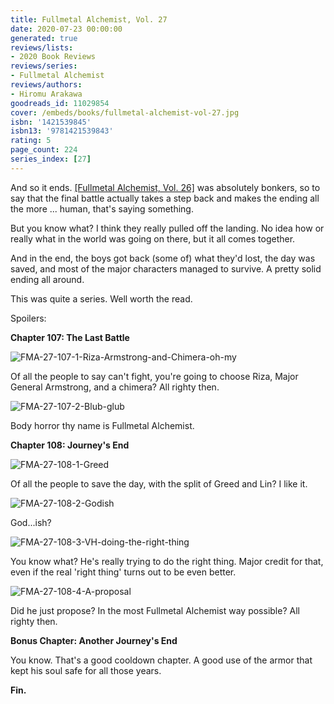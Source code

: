 ```yaml
---
title: Fullmetal Alchemist, Vol. 27
date: 2020-07-23 00:00:00
generated: true
reviews/lists:
- 2020 Book Reviews
reviews/series:
- Fullmetal Alchemist
reviews/authors:
- Hiromu Arakawa
goodreads_id: 11029854
cover: /embeds/books/fullmetal-alchemist-vol-27.jpg
isbn: '1421539845'
isbn13: '9781421539843'
rating: 5
page_count: 224
series_index: [27]
---
```

And so it ends. [[Fullmetal Alchemist, Vol. 26]]() was absolutely bonkers, so to say that the final battle actually takes a step back and makes the ending all the more ... human, that's saying something.  

But you know what? I think they really pulled off the landing. No idea how or really what in the world was going on there, but it all comes together.  

<!--more-->

And in the end, the boys got back (some of) what they'd lost, the day was saved, and most of the major characters managed to survive. A pretty solid ending all around.  

This was quite a series. Well worth the read.  

Spoilers:  

 **Chapter 107: The Last Battle**  

![FMA-27-107-1-Riza-Armstrong-and-Chimera-oh-my](/embeds/books/attachments/fma-27-107-1-riza-armstrong-and-chimera-oh-my.png)  

Of all the people to say can't fight, you're going to choose Riza, Major General Armstrong, and a chimera? All righty then.  

![FMA-27-107-2-Blub-glub](/embeds/books/attachments/fma-27-107-2-blub-glub.png)  

Body horror thy name is Fullmetal Alchemist.  

**Chapter 108: Journey's End**  

![FMA-27-108-1-Greed](/embeds/books/attachments/fma-27-108-1-greed.png)  

Of all the people to save the day, with the split of Greed and Lin? I like it.  

![FMA-27-108-2-Godish](/embeds/books/attachments/fma-27-108-2-godish.png)  

God...ish?  

![FMA-27-108-3-VH-doing-the-right-thing](/embeds/books/attachments/fma-27-108-3-vh-doing-the-right-thing.png)  

You know what? He's really trying to do the right thing. Major credit for that, even if the real 'right thing' turns out to be even better.  

![FMA-27-108-4-A-proposal](/embeds/books/attachments/fma-27-108-4-a-proposal.png)  

Did he just propose? In the most Fullmetal Alchemist way possible? All righty then.  

**Bonus Chapter: Another Journey's End**  

You know. That's a good cooldown chapter. A good use of the armor that kept his soul safe for all those years.  

**Fin.**